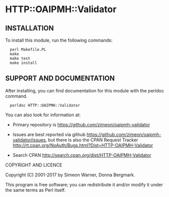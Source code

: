 # HTTP::OAIPMH::Validator

## INSTALLATION

To install this module, run the following commands:

```
  perl Makefile.PL
  make
  make test
  make install
```

## SUPPORT AND DOCUMENTATION

After installing, you can find documentation for this module with the
perldoc command.

```
  perldoc HTTP::OAIPMH::Validator
```

You can also look for information at:

  * Primary repository is
    <https://github.com/zimeon/oaipmh-validator>

  * Issues are best reported via github 
    <https://github.com/zimeon/oaipmh-validator/issues>, 
    but there is also the CPAN Request Tracker
    <http://rt.cpan.org/NoAuth/Bugs.html?Dist=HTTP-OAIPMH-Validator>
  
  * Search CPAN <http://search.cpan.org/dist/HTTP-OAIPMH-Validator>

COPYRIGHT AND LICENCE

Copyright (C) 2001-2017 by Simeon Warner, Donna Bergmark.

This program is free software; you can redistribute it and/or modify
it under the same terms as Perl itself.
